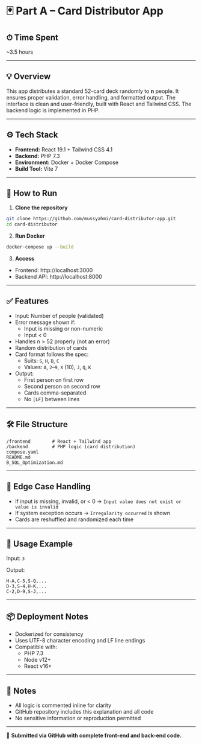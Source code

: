 # 🃏 Part A – Card Distributor App

## ⏱ Time Spent
~3.5 hours

---

## 💡 Overview

This app distributes a standard 52-card deck randomly to **n** people. It ensures proper validation, error handling, and formatted output. The interface is clean and user-friendly, built with React and Tailwind CSS. The backend logic is implemented in PHP.

---

## ⚙️ Tech Stack

- **Frontend:** React 19.1 + Tailwind CSS 4.1
- **Backend:** PHP 7.3
- **Environment:** Docker + Docker Compose
- **Build Tool:** Vite 7

---

## 🧪 How to Run

1. **Clone the repository**
```bash
git clone https://github.com/mussyahmi/card-distributor-app.git
cd card-distributor
```

2. **Run Docker**
```bash
docker-compose up --build
```

3. **Access**
- Frontend: http://localhost:3000
- Backend API: http://localhost:8000

---

## ✅ Features

- Input: Number of people (validated)
- Error message shown if:
  - Input is missing or non-numeric
  - Input < 0
- Handles n > 52 properly (not an error)
- Random distribution of cards
- Card format follows the spec:
  - Suits: `S`, `H`, `D`, `C`
  - Values: `A`, `2`–`9`, `X` (10), `J`, `Q`, `K`
- Output:
  - First person on first row
  - Second person on second row
  - Cards comma-separated
  - No `[LF]` between lines

---

## 🛠 File Structure

```
/frontend        # React + Tailwind app
/backend         # PHP logic (card distribution)
compose.yaml
README.md
B_SQL_Optimization.md
```

---

## 🚧 Edge Case Handling

- If input is missing, invalid, or < 0 → `Input value does not exist or value is invalid`
- If system exception occurs → `Irregularity occurred` is shown
- Cards are reshuffled and randomized each time

---

## 🧾 Usage Example

Input: `3`

Output:
```
H-A,C-5,S-Q,...
D-3,S-4,H-K,...
C-2,D-9,S-J,...
```

---

## 📦 Deployment Notes

- Dockerized for consistency
- Uses UTF-8 character encoding and LF line endings
- Compatible with:
  - PHP 7.3
  - Node v12+
  - React v16+

---

## 📘 Notes

- All logic is commented inline for clarity
- GitHub repository includes this explanation and all code
- No sensitive information or reproduction permitted

---

📌 **Submitted via GitHub with complete front-end and back-end code.**
